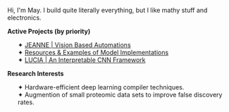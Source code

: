 Hi, I'm May. I build quite literally everything, but I like mathy stuff and electronics.

<b>Active Projects (by priority)</b>
<ul>
  ✦ <a href="https://github.com/yammei/application-automation.git">JEANNE | Vision Based Automations</a><br>
  ✦ <a href="https://github.com/yammei/model-implementations.git">Resources & Examples of Model Implementations</a><br>
  ✦ <a href="https://github.com/yammei/convolution.git">LUCIA | An Interpretable CNN Framework</a><br>
</ul>
<b>Research Interests</b>
<ul>
    ✦ Hardware-efficient deep learning compiler techniques.<br>
    ✦ Augmention of small proteomic data sets to improve false discovery rates.<br>
</ul>
